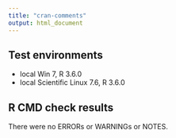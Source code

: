 ```yaml
---
title: "cran-comments"
output: html_document
---
```

## Test environments
* local Win 7, R 3.6.0
* local Scientific Linux 7.6, R 3.6.0

## R CMD check results
There were no ERRORs or WARNINGs or NOTES. 

